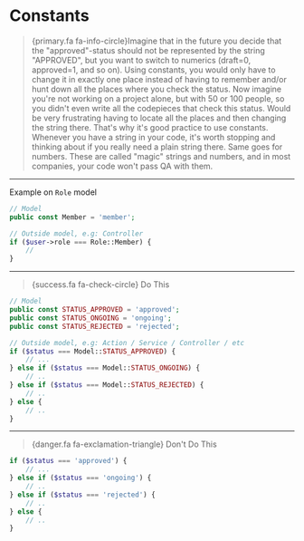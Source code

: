 # Constants

> {primary.fa fa-info-circle}Imagine that in the future you decide that the "approved"-status should not be represented by the string "APPROVED", but you want to switch to numerics (draft=0, approved=1, and so on). Using constants, you would only have to change it in exactly one place instead of having to remember and/or hunt down all the places where you check the status. Now imagine you're not working on a project alone, but with 50 or 100 people, so you didn't even write all the codepieces that check this status. Would be very frustrating having to locate all the places and then changing the string there. That's why it's good practice to use constants. Whenever you have a string in your code, it's worth stopping and thinking about if you really need a plain string there. Same goes for numbers. These are called "magic" strings and numbers, and in most companies, your code won't pass QA with them.

---

Example on `Role` model
```php
// Model
public const Member = 'member';

// Outside model, e.g: Controller
if ($user->role === Role::Member) {
    //
}
```
---

> {success.fa fa-check-circle} Do This

```php
// Model
public const STATUS_APPROVED = 'approved';
public const STATUS_ONGOING = 'ongoing';
public const STATUS_REJECTED = 'rejected';

// Outside model, e.g: Action / Service / Controller / etc
if ($status === Model::STATUS_APPROVED) {
    // ...
} else if ($status === Model::STATUS_ONGOING) {
    // ..
} else if ($status === Model::STATUS_REJECTED) {
    // ..
} else {
    // ..
}
```

---

> {danger.fa fa-exclamation-triangle} Don't Do This

```php
if ($status === 'approved') {
    // ...
} else if ($status === 'ongoing') {
    // ..
} else if ($status === 'rejected') {
    // ..
} else {
    // ..
}
```